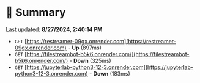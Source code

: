 # 📖 Summary
Last updated: **8/27/2024, 2:40:14 PM**

- `GET` [https://restreamer-09gx.onrender.com](https://restreamer-09gx.onrender.com) - **Up** (897ms)
- `GET` [https://filestreambot-b5k6.onrender.com/](https://filestreambot-b5k6.onrender.com/) - **Down** (325ms)
- `GET` [https://jupyterlab-python3-12-3.onrender.com](https://jupyterlab-python3-12-3.onrender.com) - **Down** (183ms)

